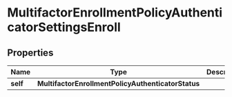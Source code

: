 

# MultifactorEnrollmentPolicyAuthenticatorSettingsEnroll


## Properties

| Name | Type | Description | Notes |
|------------ | ------------- | ------------- | -------------|
|**self** | **MultifactorEnrollmentPolicyAuthenticatorStatus** |  |  [optional] |



